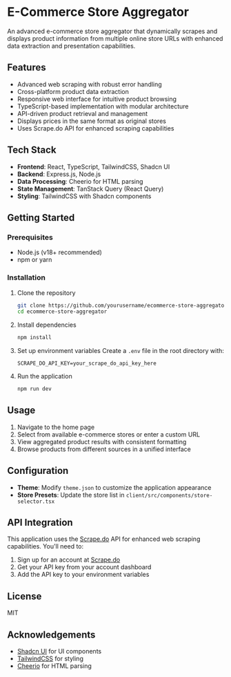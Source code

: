 # E-Commerce Store Aggregator

An advanced e-commerce store aggregator that dynamically scrapes and displays product information from multiple online store URLs with enhanced data extraction and presentation capabilities.

## Features

- Advanced web scraping with robust error handling
- Cross-platform product data extraction
- Responsive web interface for intuitive product browsing
- TypeScript-based implementation with modular architecture
- API-driven product retrieval and management
- Displays prices in the same format as original stores
- Uses Scrape.do API for enhanced scraping capabilities

## Tech Stack

- **Frontend**: React, TypeScript, TailwindCSS, Shadcn UI
- **Backend**: Express.js, Node.js
- **Data Processing**: Cheerio for HTML parsing
- **State Management**: TanStack Query (React Query)
- **Styling**: TailwindCSS with Shadcn components

## Getting Started

### Prerequisites

- Node.js (v18+ recommended)
- npm or yarn

### Installation

1. Clone the repository
   ```bash
   git clone https://github.com/yourusername/ecommerce-store-aggregator.git
   cd ecommerce-store-aggregator
   ```

2. Install dependencies
   ```bash
   npm install
   ```

3. Set up environment variables
   Create a `.env` file in the root directory with:
   ```
   SCRAPE_DO_API_KEY=your_scrape_do_api_key_here
   ```

4. Run the application
   ```bash
   npm run dev
   ```

## Usage

1. Navigate to the home page
2. Select from available e-commerce stores or enter a custom URL
3. View aggregated product results with consistent formatting
4. Browse products from different sources in a unified interface

## Configuration

- **Theme**: Modify `theme.json` to customize the application appearance
- **Store Presets**: Update the store list in `client/src/components/store-selector.tsx`

## API Integration

This application uses the [Scrape.do](https://scrape.do/) API for enhanced web scraping capabilities. You'll need to:

1. Sign up for an account at [Scrape.do](https://scrape.do/)
2. Get your API key from your account dashboard
3. Add the API key to your environment variables

## License

MIT

## Acknowledgements

- [Shadcn UI](https://ui.shadcn.com/) for UI components
- [TailwindCSS](https://tailwindcss.com/) for styling
- [Cheerio](https://cheerio.js.org/) for HTML parsing